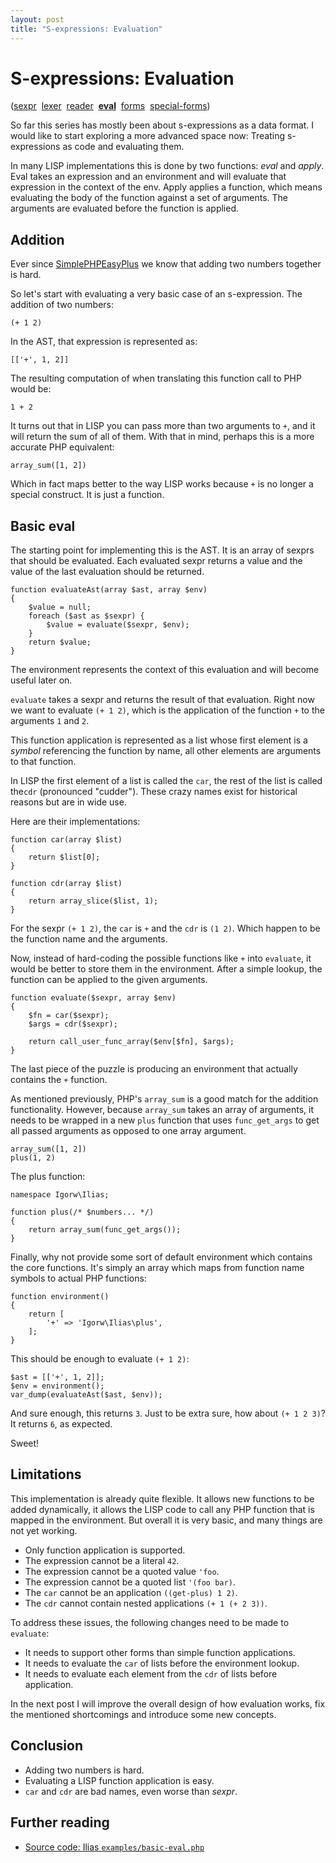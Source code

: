 ```yaml
---
layout: post
title: "S-expressions: Evaluation"
---
```


# S-expressions: Evaluation

([sexpr](../../../2012/12/06/sexpr.html)
&nbsp;[lexer](../../../2012/12/07/sexpr-lexer.html)
&nbsp;[reader](../../../2012/12/08/sexpr-reader.html)
&nbsp;[**eval**](../../../2012/12/12/sexpr-eval.html)
&nbsp;[forms](../../../2012/12/13/sexpr-forms.html)
&nbsp;[special-forms](../../../2012/12/14/sexpr-special-forms.html))

So far this series has mostly been about s-expressions as a data format. I
would like to start exploring a more advanced space now: Treating
s-expressions as code and evaluating them.

In many LISP implementations this is done by two functions: *eval* and
*apply*. Eval takes an expression and an environment and will evaluate that
expression in the context of the env. Apply applies a function, which means
evaluating the body of the function against a set of arguments. The arguments
are evaluated before the function is applied.

## Addition

Ever since [SimplePHPEasyPlus](https://github.com/Herzult/SimplePHPEasyPlus)
we know that adding two numbers together is hard.

So let's start with evaluating a very basic case of an s-expression. The
addition of two numbers:

    (+ 1 2)

In the AST, that expression is represented as:

    [['+', 1, 2]]

The resulting computation of when translating this function call to PHP would
be:

    1 + 2

It turns out that in LISP you can pass more than two arguments to `+`, and it
will return the sum of all of them. With that in mind, perhaps this is a more
accurate PHP equivalent:

    array_sum([1, 2])

Which in fact maps better to the way LISP works because `+` is no longer a
special construct. It is just a function.

## Basic eval

The starting point for implementing this is the AST. It is an array of sexprs
that should be evaluated. Each evaluated sexpr returns a value and the value
of the last evaluation should be returned.

    function evaluateAst(array $ast, array $env)
    {
        $value = null;
        foreach ($ast as $sexpr) {
            $value = evaluate($sexpr, $env);
        }
        return $value;
    }

The environment represents the context of this evaluation and will become
useful later on.

`evaluate` takes a sexpr and returns the result of that evaluation. Right now
we want to evaluate `(+ 1 2)`, which is the application of the function `+` to
the arguments `1` and `2`.

This function application is represented as a list whose first element is a
*symbol* referencing the function by name, all other elements are arguments to
that function.

In LISP the first element of a list is called the `car`, the rest of the list
is called  the`cdr` (pronounced "cudder"). These crazy names exist for
historical reasons but are in wide use.

Here are their implementations:

    function car(array $list)
    {
        return $list[0];
    }

    function cdr(array $list)
    {
        return array_slice($list, 1);
    }

For the sexpr `(+ 1 2)`, the `car` is `+` and the `cdr` is `(1 2)`. Which
happen to be the function name and the arguments.

Now, instead of hard-coding the possible functions like `+` into `evaluate`,
it would be better to store them in the environment. After a simple lookup,
the function can be applied to the given arguments.

    function evaluate($sexpr, array $env)
    {
        $fn = car($sexpr);
        $args = cdr($sexpr);

        return call_user_func_array($env[$fn], $args);
    }

The last piece of the puzzle is producing an environment that actually
contains the `+` function.

As mentioned previously, PHP's `array_sum` is a good match for the addition
functionality. However, because `array_sum` takes an array of arguments, it
needs to be wrapped in a new `plus` function that uses `func_get_args` to get
all passed arguments as opposed to one array argument.

    array_sum([1, 2])
    plus(1, 2)

The plus function:

    namespace Igorw\Ilias;

    function plus(/* $numbers... */)
    {
        return array_sum(func_get_args());
    }

Finally, why not provide some sort of default environment which contains the
core functions. It's simply an array which maps from function name symbols to
actual PHP functions:

    function environment()
    {
        return [
            '+' => 'Igorw\Ilias\plus',
        ];
    }

This should be enough to evaluate `(+ 1 2)`:

    $ast = [['+', 1, 2]];
    $env = environment();
    var_dump(evaluateAst($ast, $env));

And sure enough, this returns `3`. Just to be extra sure, how about
`(+ 1 2 3)`? It returns `6`, as expected.

Sweet!

## Limitations

This implementation is already quite flexible. It allows new functions to be
added dynamically, it allows the LISP code to call any PHP function that is
mapped in the environment. But overall it is very basic, and many things are
not yet working.

* Only function application is supported.
* The expression cannot be a literal `42`.
* The expression cannot be a quoted value `'foo`.
* The expression cannot be a quoted list `'(foo bar)`.
* The `car` cannot be an application `((get-plus) 1 2)`.
* The `cdr` cannot contain nested applications `(+ 1 (+ 2 3))`.

To address these issues, the following changes need to be made to `evaluate`:

* It needs to support other forms than simple function applications.
* It needs to evaluate the `car` of lists before the environment lookup.
* It needs to evaluate each element from the `cdr` of lists before application.

In the next post I will improve the overall design of how evaluation works,
fix the mentioned shortcomings and introduce some new concepts.

## Conclusion

* Adding two numbers is hard.
* Evaluating a LISP function application is easy.
* `car` and `cdr` are bad names, even worse than *sexpr*.

## Further reading

* [Source code: Ilias `examples/basic-eval.php`](https://github.com/igorw/ilias/blob/master/examples/basic-eval.php)
